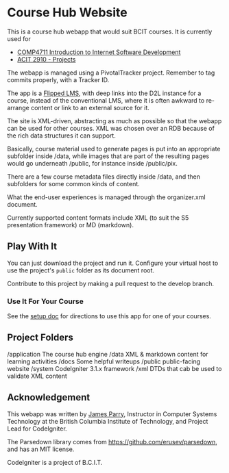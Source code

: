 # Course Hub Website

This is a course hub webapp that would suit BCIT courses.
It is currently used for 
- [COMP4711 Introduction to Internet Software Development](https://comp4711.jlparry.com)
- [ACIT 2910 - Projects](https://acit2910.jlparry.com)

The webapp is managed using a PivotalTracker project. 
Remember to tag commits properly, with a Tracker ID.

The app is a [Flipped LMS](http://hibbittsdesign.org/blog/posts/2015-12-18-flipped-lms-using-an-open-and-collaborative-platform), 
with deep links into the D2L
instance for a course, instead of the conventional LMS,
where it is often awkward to re-arrange content or link
to an external source for it.

The site is XML-driven, abstracting as much as possible so that the
webapp can be used for other courses. XML was chosen over an RDB
because of the rich data structures it can support.

Basically, course material used to generate pages is put into an
appropriate subfolder inside /data, while images that are part
of the resulting pages would go underneath /public, for instance
inside /public/pix.

There are a few course metadata files directly inside /data, and
then subfolders for some common kinds of content.

What the end-user experiences is managed through the organizer.xml
document. 

Currently supported content formats include XML (to suit the S5
presentation framework) or MD (markdown).

## Play With It

You can just download the project and run it.
Configure your virtual host to use the project's `public` folder
as its document root.

Contribute to this project by making a pull request to the develop branch.

### Use It For Your Course

See the [setup doc](docs/setup.md) for directions to use this app
for one of your courses.

## Project Folders

/application	The course hub engine
/data           XML & markdown content for learning activities
/docs           Some helpful writeups
/public         public-facing website
/system		CodeIgniter 3.1.x framework
/xml            DTDs that cab be used to validate XML content

## Acknowledgement

This webapp was written by [James Parry](mailto:jim_parry@bcit.ca), Instructor in Computer Systems
Technology at the British Columbia Institute of Technology,
and Project Lead for CodeIgniter.

The Parsedown library comes from https://github.com/erusev/parsedown, and has an MIT license.

CodeIgniter is a project of B.C.I.T.
